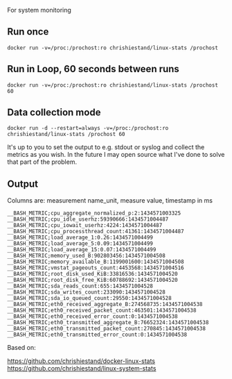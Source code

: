 For system monitoring

## Run once

    docker run -v=/proc:/prochost:ro chrishiestand/linux-stats /prochost

## Run in Loop, 60 seconds between runs

    docker run -v=/proc:/prochost:ro chrishiestand/linux-stats /prochost 60

## Data collection mode

    docker run -d --restart=always -v=/proc:/prochost:ro chrishiestand/linux-stats /prochost 60

It's up to you to set the output to e.g. stdout or syslog and collect the metrics as you wish. In the future I may open source what I've done to solve that part of the problem.

## Output

Columns are: measurement name_unit, measure value, timestamp in ms

```
__BASH_METRIC;cpu_aggregate_normalized_p:2:1434571003325
__BASH_METRIC;cpu_idle_userhz:59390666:1434571004487
__BASH_METRIC;cpu_iowait_userhz:4224:1434571004487
__BASH_METRIC;cpu_processthread_count:41361:1434571004487
__BASH_METRIC;load_average_1:0.26:1434571004499
__BASH_METRIC;load_average_5:0.09:1434571004499
__BASH_METRIC;load_average_15:0.07:1434571004499
__BASH_METRIC;memory_used_B:902803456:1434571004508
__BASH_METRIC;memory_available_B:1199001600:1434571004508
__BASH_METRIC;vmstat_pageouts_count:4453568:1434571004516
__BASH_METRIC;root_disk_used_KiB:33816536:1434571004520
__BASH_METRIC;root_disk_free_KiB:60788692:1434571004520
__BASH_METRIC;sda_reads_count:655:1434571004528
__BASH_METRIC;sda_writes_count:233090:1434571004528
__BASH_METRIC;sda_io_queued_count:29550:1434571004528
__BASH_METRIC;eth0_received_aggregate_B:274568735:1434571004538
__BASH_METRIC;eth0_received_packet_count:463501:1434571004538
__BASH_METRIC;eth0_received_error_count:0:1434571004538
__BASH_METRIC;eth0_transmitted_aggregate_B:76652324:1434571004538
__BASH_METRIC;eth0_transmitted_packet_count:270845:1434571004538
__BASH_METRIC;eth0_transmitted_error_count:0:1434571004538
```

Based on:

https://github.com/chrishiestand/docker-linux-stats
https://github.com/chrishiestand/linux-system-stats

